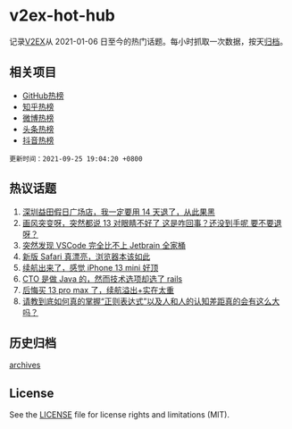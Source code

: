 # v2ex-hot-hub

 记录[V2EX](https://www.v2ex.com/)从 2021-01-06 日至今的热门话题。每小时抓取一次数据，按天[归档](archives)。
 
 ## 相关项目

- [GitHub热榜](https://github.com/lonnyzhang423/github-hot-hub)
- [知乎热榜](https://github.com/lonnyzhang423/zhihu-hot-hub)
- [微博热榜](https://github.com/lonnyzhang423/weibo-hot-hub)
- [头条热榜](https://github.com/lonnyzhang423/toutiao-hot-hub)
- [抖音热榜](https://github.com/lonnyzhang423/douyin-hot-hub)


 `更新时间：2021-09-25 19:04:20 +0800`

## 热议话题

1. [深圳益田假日广场店，我一定要用 14 天退了，从此果黑](https://www.v2ex.com/t/804032)
1. [画风突变呀，突然都说 13 对眼睛不好了 这是咋回事？还没到手呢 要不要退呀？](https://www.v2ex.com/t/804002)
1. [突然发现 VSCode 完全比不上 Jetbrain 全家桶](https://www.v2ex.com/t/804121)
1. [新版 Safari 真漂亮，浏览器本该如此](https://www.v2ex.com/t/804062)
1. [续航出来了，感觉 iPhone 13 mini 好顶](https://www.v2ex.com/t/804015)
1. [CTO 是做 Java 的，然而技术选项却选了 rails](https://www.v2ex.com/t/804097)
1. [后悔买 13 pro max 了，续航溢出+实在太重](https://www.v2ex.com/t/804129)
1. [请教到底如何真的掌握“正则表达式”以及人和人的认知差距真的会有这么大吗？](https://www.v2ex.com/t/804050)

## 历史归档

[archives](archives)

## License

See the [LICENSE](LICENSE) file for license rights and limitations (MIT).
